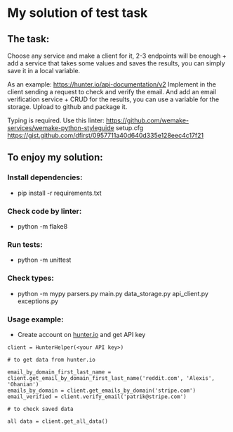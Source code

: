 # My solution of test task

## The task:

Choose any service and make a client for it, 2-3 endpoints will be enough + add a service that takes some values and 
saves the results, you can simply save it in a local variable.

As an example:
https://hunter.io/api-documentation/v2
Implement in the client sending a request to check and verify the email.
And add an email verification service + CRUD for the results, you can use a variable for the storage. Upload to github 
and package it.

Typing is required.
Use this linter: https://github.com/wemake-services/wemake-python-styleguide
setup.cfg https://gist.github.com/dfirst/0957711a40d640d335e128eec4c17f21

## To enjoy my solution:

### Install dependencies:

- pip install -r requirements.txt

### Check code by linter:

- python -m flake8

### Run tests:

- python -m unittest

### Check types:

- python -m mypy parsers.py main.py data_storage.py api_client.py exceptions.py

### Usage example:

- Create account on [hunter.io](https://hunter.io) and get API key

```
client = HunterHelper(<your API key>)

# to get data from hunter.io

email_by_domain_first_last_name = client.get_email_by_domain_first_last_name('reddit.com', 'Alexis', 'Ohanian')
emails_by_domain = client.get_emails_by_domain('stripe.com')
email_verified = client.verify_email('patrik@stripe.com')

# to check saved data

all data = client.get_all_data()
```
